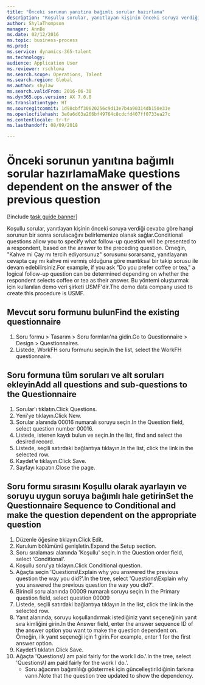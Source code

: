 ```yaml
--- 
title: "Önceki sorunun yanıtına bağımlı sorular hazırlama"
description: "Koşullu sorular, yanıtlayan kişinin önceki soruya verdiği cevaba göre hangi sorunun bir sonra sorulacağını belirlemenize olanak sağlar."
author: ShylaThompson
manager: AnnBe
ms.date: 02/12/2016
ms.topic: business-process
ms.prod: 
ms.service: dynamics-365-talent
ms.technology: 
audience: Application User
ms.reviewer: rschloma
ms.search.scope: Operations, Talent
ms.search.region: Global
ms.author: shylaw
ms.search.validFrom: 2016-06-30
ms.dyn365.ops.version: AX 7.0.0
ms.translationtype: HT
ms.sourcegitcommit: 1d98cbff30620256c9d13e7b4a90314db150e33e
ms.openlocfilehash: 3e0a6d63a266bf49764c8cdcfd407ff0733ea27c
ms.contentlocale: tr-tr
ms.lasthandoff: 08/09/2018

---
```

# <a name="make-questions-dependent-on-the-answer-of-the-previous-question"></a><span data-ttu-id="26f25-103">Önceki sorunun yanıtına bağımlı sorular hazırlama</span><span class="sxs-lookup"><span data-stu-id="26f25-103">Make questions dependent on the answer of the previous question</span></span>

[!include [task guide banner](../../includes/task-guide-banner.md)]

<span data-ttu-id="26f25-104">Koşullu sorular, yanıtlayan kişinin önceki soruya verdiği cevaba göre hangi sorunun bir sonra sorulacağını belirlemenize olanak sağlar.</span><span class="sxs-lookup"><span data-stu-id="26f25-104">Conditional questions allow you to specify what follow-up question will be presented to a respondent, based on the answer to the preceding question.</span></span> <span data-ttu-id="26f25-105">Örneğin, "Kahve mi Çay mı tercih ediyorsunuz" sorusunu sorarsanız, yanıtlayanın cevapta çay mı kahve mi vermiş olduğuna göre mantıksal bir takip sorusu ile devam edebilirsiniz.</span><span class="sxs-lookup"><span data-stu-id="26f25-105">For example, if you ask "Do you prefer coffee or tea," a logical follow-up question can be determined depending on whether the respondent selects coffee or tea as their answer.</span></span> <span data-ttu-id="26f25-106">Bu yöntemi oluşturmak için kullanılan demo veri şirketi USMF'dir.</span><span class="sxs-lookup"><span data-stu-id="26f25-106">The demo data company used to create this procedure is USMF.</span></span>


## <a name="find-the-existing-questionnaire"></a><span data-ttu-id="26f25-107">Mevcut soru formunu bulun</span><span class="sxs-lookup"><span data-stu-id="26f25-107">Find the existing questionnaire</span></span>
1. <span data-ttu-id="26f25-108">Soru formu > Tasarım > Soru formları'na gidin.</span><span class="sxs-lookup"><span data-stu-id="26f25-108">Go to Questionnaire > Design > Questionnaires.</span></span>
2. <span data-ttu-id="26f25-109">Listede, WorkFH soru formunu seçin.</span><span class="sxs-lookup"><span data-stu-id="26f25-109">In the list, select the WorkFH questionnaire.</span></span>

## <a name="add-all-questions-and-sub-questions-to-the-questionnaire"></a><span data-ttu-id="26f25-110">Soru formuna tüm soruları ve alt soruları ekleyin</span><span class="sxs-lookup"><span data-stu-id="26f25-110">Add all questions and sub-questions to the Questionnaire</span></span>
1. <span data-ttu-id="26f25-111">Sorular'ı tıklatın.</span><span class="sxs-lookup"><span data-stu-id="26f25-111">Click Questions.</span></span>
2. <span data-ttu-id="26f25-112">Yeni'ye tıklayın.</span><span class="sxs-lookup"><span data-stu-id="26f25-112">Click New.</span></span>
3. <span data-ttu-id="26f25-113">Sorular alanında 00016 numaralı soruyu seçin.</span><span class="sxs-lookup"><span data-stu-id="26f25-113">In the Question field, select question number 00016.</span></span>
4. <span data-ttu-id="26f25-114">Listede, istenen kaydı bulun ve seçin.</span><span class="sxs-lookup"><span data-stu-id="26f25-114">In the list, find and select the desired record.</span></span>
5. <span data-ttu-id="26f25-115">Listede, seçili satırdaki bağlantıya tıklayın.</span><span class="sxs-lookup"><span data-stu-id="26f25-115">In the list, click the link in the selected row.</span></span>
6. <span data-ttu-id="26f25-116">Kaydet'e tıklayın.</span><span class="sxs-lookup"><span data-stu-id="26f25-116">Click Save.</span></span>
7. <span data-ttu-id="26f25-117">Sayfayı kapatın.</span><span class="sxs-lookup"><span data-stu-id="26f25-117">Close the page.</span></span>

## <a name="set-the-questionnaire-sequence-to-conditional-and-make-the-question-dependent-on-the-appropriate-question"></a><span data-ttu-id="26f25-118">Soru formu sırasını Koşullu olarak ayarlayın ve soruyu uygun soruya bağımlı hale getirin</span><span class="sxs-lookup"><span data-stu-id="26f25-118">Set the Questionnaire Sequence to Conditional and make the question dependent on the appropriate question</span></span>
1. <span data-ttu-id="26f25-119">Düzenle öğesine tıklayın.</span><span class="sxs-lookup"><span data-stu-id="26f25-119">Click Edit.</span></span>
2. <span data-ttu-id="26f25-120">Kurulum bölümünü genişletin.</span><span class="sxs-lookup"><span data-stu-id="26f25-120">Expand the Setup section.</span></span>
3. <span data-ttu-id="26f25-121">Soru sıralaması alanında 'Koşullu' seçin.</span><span class="sxs-lookup"><span data-stu-id="26f25-121">In the Question order field, select 'Conditional'.</span></span>
4. <span data-ttu-id="26f25-122">Koşullu soru'ya tıklayın.</span><span class="sxs-lookup"><span data-stu-id="26f25-122">Click Conditional question.</span></span>
5. <span data-ttu-id="26f25-123">Ağaçta seçin 'Questions\Explain why you answered the previous question the way you did?'.</span><span class="sxs-lookup"><span data-stu-id="26f25-123">In the tree, select 'Questions\Explain why you answered the previous question the way you did?'.</span></span>
6. <span data-ttu-id="26f25-124">Birincil soru alanında 00009 numaralı soruyu seçin.</span><span class="sxs-lookup"><span data-stu-id="26f25-124">In the Primary question field, select question 00009</span></span>
7. <span data-ttu-id="26f25-125">Listede, seçili satırdaki bağlantıya tıklayın.</span><span class="sxs-lookup"><span data-stu-id="26f25-125">In the list, click the link in the selected row.</span></span>
8. <span data-ttu-id="26f25-126">Yanıt alanında, soruyu koşullandırmak istediğiniz yanıt seçeneğinin yanıt sıra kimliğini girin.</span><span class="sxs-lookup"><span data-stu-id="26f25-126">In the Answer field, enter the answer sequence ID of the answer option you want to make the question dependent on.</span></span> <span data-ttu-id="26f25-127">Örneğin, ilk yanıt seçeneği için 1 girin.</span><span class="sxs-lookup"><span data-stu-id="26f25-127">For example, enter 1 for the first answer option.</span></span>
9. <span data-ttu-id="26f25-128">Kaydet'i tıklatın.</span><span class="sxs-lookup"><span data-stu-id="26f25-128">Click Save.</span></span>
10. <span data-ttu-id="26f25-129">Ağaçta 'Questions\I am paid fairly for the work I do.'.</span><span class="sxs-lookup"><span data-stu-id="26f25-129">In the tree, select 'Questions\I am paid fairly for the work I do.'.</span></span>
    * <span data-ttu-id="26f25-130">Soru ağacının bağımlılığı göstermek için güncelleştirildiğinin farkına varın.</span><span class="sxs-lookup"><span data-stu-id="26f25-130">Note that the question tree updated to show the dependency.</span></span>  


